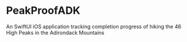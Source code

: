 # PeakProofADK
An SwiftUI iOS application tracking completion progress of hiking the 46 High Peaks in the Adirondack Mountains
